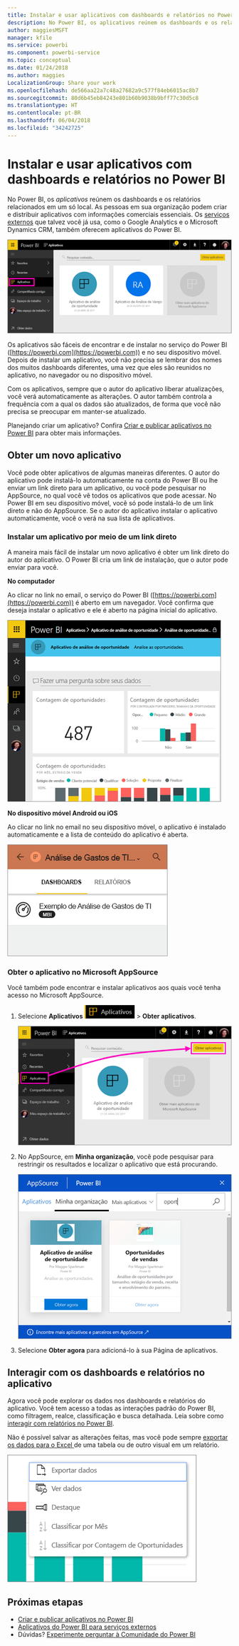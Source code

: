 ```yaml
---
title: Instalar e usar aplicativos com dashboards e relatórios no Power BI
description: No Power BI, os aplicativos reúnem os dashboards e os relatórios relacionados em um só local.
author: maggiesMSFT
manager: kfile
ms.service: powerbi
ms.component: powerbi-service
ms.topic: conceptual
ms.date: 01/24/2018
ms.author: maggies
LocalizationGroup: Share your work
ms.openlocfilehash: de566aa22a7c48a27682a9c577f84eb6015ac8b7
ms.sourcegitcommit: 80d6b45eb84243e801b60b9038b9bff77c30d5c8
ms.translationtype: HT
ms.contentlocale: pt-BR
ms.lasthandoff: 06/04/2018
ms.locfileid: "34242725"
---
```

# <a name="install-and-use-apps-with-dashboards-and-reports-in-power-bi"></a>Instalar e usar aplicativos com dashboards e relatórios no Power BI
No Power BI, os *aplicativos* reúnem os dashboards e os relatórios relacionados em um só local. As pessoas em sua organização podem criar e distribuir aplicativos com informações comerciais essenciais. Os [serviços externos](service-connect-to-services.md) que talvez você já usa, como o Google Analytics e o Microsoft Dynamics CRM, também oferecem aplicativos do Power BI. 

![Aplicativos no Power BI](media/service-install-use-apps/power-bi-apps-left-nav.png)

Os aplicativos são fáceis de encontrar e de instalar no serviço do Power BI ([https://powerbi.com](https://powerbi.com)) e no seu dispositivo móvel. Depois de instalar um aplicativo, você não precisa se lembrar dos nomes dos muitos dashboards diferentes, uma vez que eles são reunidos no aplicativo, no navegador ou no dispositivo móvel.

Com os aplicativos, sempre que o autor do aplicativo liberar atualizações, você verá automaticamente as alterações. O autor também controla a frequência com a qual os dados são atualizados, de forma que você não precisa se preocupar em manter-se atualizado. 

Planejando criar um aplicativo? Confira [Criar e publicar aplicativos no Power BI](service-create-distribute-apps.md) para obter mais informações.

## <a name="get-a-new-app"></a>Obter um novo aplicativo
Você pode obter aplicativos de algumas maneiras diferentes. O autor do aplicativo pode instalá-lo automaticamente na conta do Power BI ou lhe enviar um link direto para um aplicativo, ou você pode pesquisar no AppSource, no qual você vê todos os aplicativos que pode acessar. No Power BI em seu dispositivo móvel, você só pode instalá-lo de um link direto e não do AppSource. Se o autor do aplicativo instalar o aplicativo automaticamente, você o verá na sua lista de aplicativos.

### <a name="install-an-app-from-a-direct-link"></a>Instalar um aplicativo por meio de um link direto
A maneira mais fácil de instalar um novo aplicativo é obter um link direto do autor do aplicativo. O Power BI cria um link de instalação, que o autor pode enviar para você.

**No computador** 

Ao clicar no link no email, o serviço do Power BI ([https://powerbi.com](https://powerbi.com)) é aberto em um navegador. Você confirma que deseja instalar o aplicativo e ele é aberto na página inicial do aplicativo.

![Página de aterrissagem do aplicativo no serviço do Power BI](media/service-install-use-apps/power-bi-app-landing-page-opportunity-480.png)

**No dispositivo móvel Android ou iOS** 

Ao clicar no link no email no seu dispositivo móvel, o aplicativo é instalado automaticamente e a lista de conteúdo do aplicativo é aberta. 

![Lista de conteúdo do aplicativo no dispositivo móvel](media/service-install-use-apps/power-bi-app-index-it-spend-360.png)

### <a name="get-the-app-from-microsoft-appsource"></a>Obter o aplicativo no Microsoft AppSource
Você também pode encontrar e instalar aplicativos aos quais você tenha acesso no Microsoft AppSource. 

1. Selecione **Aplicativos** ![Aplicativos no painel de navegação à esquerda](media/service-install-use-apps/power-bi-apps-bar.png) > **Obter aplicativos**. 
   
     ![O ícone Obter aplicativos](media/service-install-use-apps/power-bi-service-apps-get-apps-oppty.png)
2. No AppSource, em **Minha organização**, você pode pesquisar para restringir os resultados e localizar o aplicativo que está procurando.
   
     ![No AppSource, em Minha organização](media/service-install-use-apps/power-bi-appsource-my-org.png)
3. Selecione **Obter agora** para adicioná-lo à sua Página de aplicativos. 

## <a name="interact-with-the-dashboards-and-reports-in-the-app"></a>Interagir com os dashboards e relatórios no aplicativo
Agora você pode explorar os dados nos dashboards e relatórios do aplicativo. Você tem acesso a todas as interações padrão do Power BI, como filtragem, realce, classificação e busca detalhada. Leia sobre como [interagir com relatórios no Power BI](service-reading-view-and-editing-view.md). 

Não é possível salvar as alterações feitas, mas você pode sempre [exportar os dados para o Excel ](power-bi-visualization-export-data.md) de uma tabela ou de outro visual em um relatório.

![Exportar dados de um visual do Power BI](media/service-install-use-apps/power-bi-service-export-data-visual.png)

## <a name="next-steps"></a>Próximas etapas
* [Criar e publicar aplicativos no Power BI](service-create-distribute-apps.md)
* [Aplicativos do Power BI para serviços externos](service-connect-to-services.md)
* Dúvidas? [Experimente perguntar à Comunidade do Power BI](http://community.powerbi.com/)

